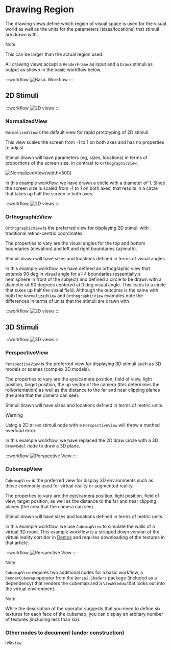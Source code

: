 # Drawing Region

The drawing views define which region of visual space is used for the visual world as well as the units for the parameters (sizes/locations) that stimuli are drawn with. 

> [!NOTE] 
> This can be larger than the actual region used.

All drawing views accept a `RenderFrame` as input and a `DrawX` stimuli as output as shown in the basic workflow below.

:::workflow
![Basic Workflow](../workflows/overview-draw-circle.bonsai)
:::

## 2D Stimuli

:::workflow
![2D views](../workflows/drawing-region-2d-views.bonsai)
:::

### NormalizedView
`NormalizedView`is the default view for rapid prototyping of 2D stimuli.

 This view scales the screen from -1 to 1 on both axes and has no properties to adjust.

 Stimuli drawn will have parameters (eg, sizes, locations) in terms of proportions of the screen size, in contrast to `OrthographicView`.

![NormalizedView](~/images/DisplayLogic/NormalizedViewport.png){width=500} 

In this example workflow, we have drawn a circle with a diameter of 1. Since the screen size is scaled from -1 to 1 on both axes, that results in a circle that takes up half the screen in both axes.

:::workflow
![2D views](../workflows/drawing-region-normalized-view.bonsai)
:::


### OrthographicView
`OrthographicView` is the preferred view for displaying 2D stimuli with traditional retino-centric coordinates. 

The properties to vary are the visual angles for the top and bottom boundaries (elevation) and left and right boundaries (azimuth).

Stimuli drawn will have sizes and locations defined in terms of visual angles.

In this example workflow, we have defined an orthographic view that extends 90 deg in visual angle for all 4 boundaries (essentially a hemisphere in front of the subject) and defined a circle to be drawn with a diameter of 90 degrees centered at 0 deg visual angle. This leads to a circle that takes up half the visual field. Although the outcome is the same with both the `NormalizedView` and `OrthographicView` examples note the differences in terms of units that the stimuli are drawn with.

:::workflow
![2D views](../workflows/drawing-region-orthographic-view.bonsai)
:::


## 3D Stimuli

:::workflow
![3D views](../workflows/drawing-region-3d-views.bonsai)
:::

### PerspectiveView

`PerspectiveView` is the preferred view for displaying 3D stimuli such as 3D models or scenes (complex 3D models).

The properties to vary are the eye/camera position, field of view, light position, target position, the up vector of the camera (this determines the roll/orientation) as well as the distance to the far and near clipping planes (the area that the camera can see).

Stimuli drawn will have sizes and locations defined in terms of metric units.

> [!Warning] 
> Using a 2D `DrawX` stimuli node with a `PerspectiveView` will throw a method overload error. 

In this example workflow, we have replaced the 2D draw circle with a 3D `DrawModel` node to draw a 3D plane.

:::workflow
![Perspective View](../workflows/drawing-region-perspective-view.bonsai)
:::


### CubemapView
`CubemapView` is the preferred view for display 3D environments such as those commonly used for virtual reality or augmented reality.

The properties to vary are the eye/camera position, light position, field of view, target position, as well as the distance to the far and near clipping planes (the area that the camera can see).

Stimuli drawn will have sizes and locations defined in terms of metric units.

In this example workflow, we use `CubemapView` to simulate the walls of a virtual 3D room. This example workflow is a stripped down version of the virtual reality corridor in [Demos](demos/VR-demo.md) and requires downloading of the textures in that article. 

:::workflow
![Perspective View](../workflows/drawing-region-cubemapview.bonsai)
:::

> [!Note] 
> `CubemapView` requires two additional nodes for a basic workflow, a `RenderCubemap` operator from the `Bonsai.Shaders` package (included as a dependency) that renders the cubemap and a `ViewWindow` that looks out into the virtual environment.

> [!Note] 
> While the description of the operator suggests that you need to define six textures for each face of the cubemap, you can display an arbitary number of textures (including less than six).

### Other nodes to document (under construction)
`HMDview`